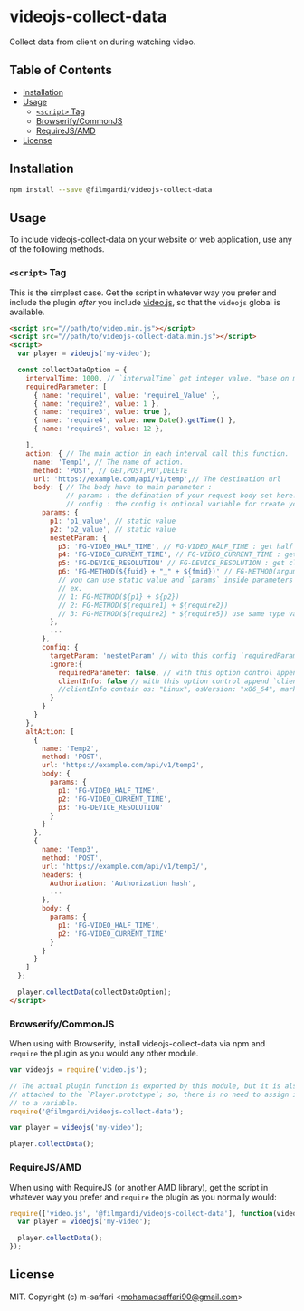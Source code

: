 # videojs-collect-data

Collect data from client on during watching video.

## Table of Contents

<!-- START doctoc generated TOC please keep comment here to allow auto update -->
<!-- DON'T EDIT THIS SECTION, INSTEAD RE-RUN doctoc TO UPDATE -->


- [Installation](#installation)
- [Usage](#usage)
  - [`<script>` Tag](#script-tag)
  - [Browserify/CommonJS](#browserifycommonjs)
  - [RequireJS/AMD](#requirejsamd)
- [License](#license)

<!-- END doctoc generated TOC please keep comment here to allow auto update -->

## Installation

```sh
npm install --save @filmgardi/videojs-collect-data
```

## Usage

To include videojs-collect-data on your website or web application, use any of the following methods.

### `<script>` Tag

This is the simplest case. Get the script in whatever way you prefer and include the plugin _after_ you include [video.js][videojs], so that the `videojs` global is available.

```html
<script src="//path/to/video.min.js"></script>
<script src="//path/to/videojs-collect-data.min.js"></script>
<script>
  var player = videojs('my-video');

  const collectDataOption = {
    intervalTime: 1000, // `intervalTime` get integer value. "base on miliseconds"
    requiredParameter: [
      { name: 'require1', value: 'require1_Value' },
      { name: 'require2', value: 1 },
      { name: 'require3', value: true },
      { name: 'require4', value: new Date().getTime() },
      { name: 'require5', value: 12 },

    ],
    action: { // The main action in each interval call this function.
      name: 'Temp1', // The name of action.
      method: 'POST', // GET,POST,PUT,DELETE
      url: 'https://example.com/api/v1/temp',// The destination url
      body: { // The body have to main parameter :
              // params : the defination of your request body set here.
              // config : the config is optional variable for create your body.
        params: {
          p1: 'p1_value', // static value
          p2: 'p2_value', // static value
          nestetParam: {
            p3: 'FG-VIDEO_HALF_TIME', // FG-VIDEO_HALF_TIME : get half video duration
            p4: 'FG-VIDEO_CURRENT_TIME', // FG-VIDEO_CURRENT_TIME : get videojs current time
            p5: 'FG-DEVICE_RESOLUTION' // FG-DEVICE_RESOLUTION : get client monitor resolution
            p6: 'FG-METHOD(${fuid} + "_" + ${fmid})' // FG-METHOD(arguments) : calculate arguments
            // you can use static value and `params` inside parameters in your arguments.
            // ex.
            // 1: FG-METHOD(${p1} + ${p2})
            // 2: FG-METHOD(${require1} + ${require2})
            // 3: FG-METHOD(${require2} * ${require5}) use same type value for ( * and / and - ) operation.
          },
          ...
        },
        config: {
          targetParam: 'nestetParam' // with this config `requiredParameter` object add to `targetParam` object if you did't set `targetParam` the object add to root of `params`.
          ignore:{
            requiredParameter: false, // with this option control append `requiredParameter`to your body
            clientInfo: false // with this option control append `clientInfo`to your body
            //clientInfo contain os: "Linux", osVersion: "x86_64", market: "WEB", marketVersion: "0.0.1"
          }
        }
      }
    },
    altAction: [
      {
        name: 'Temp2',
        method: 'POST',
        url: 'https://example.com/api/v1/temp2',
        body: {
          params: {
            p1: 'FG-VIDEO_HALF_TIME',
            p2: 'FG-VIDEO_CURRENT_TIME',
            p3: 'FG-DEVICE_RESOLUTION'
          }
        }
      },
      {
        name: 'Temp3',
        method: 'POST',
        url: 'https://example.com/api/v1/temp3/',
        headers: {
          Authorization: 'Authorization hash',
          ...
        },
        body: {
          params: {
            p1: 'FG-VIDEO_HALF_TIME',
            p2: 'FG-VIDEO_CURRENT_TIME'
          }
        }
      }
    ]
  };

  player.collectData(collectDataOption);
</script>
```

### Browserify/CommonJS

When using with Browserify, install videojs-collect-data via npm and `require` the plugin as you would any other module.

```js
var videojs = require('video.js');

// The actual plugin function is exported by this module, but it is also
// attached to the `Player.prototype`; so, there is no need to assign it
// to a variable.
require('@filmgardi/videojs-collect-data');

var player = videojs('my-video');

player.collectData();
```

### RequireJS/AMD

When using with RequireJS (or another AMD library), get the script in whatever way you prefer and `require` the plugin as you normally would:

```js
require(['video.js', '@filmgardi/videojs-collect-data'], function(videojs) {
  var player = videojs('my-video');

  player.collectData();
});
```

## License

MIT. Copyright (c) m-saffari &lt;mohamadsaffari90@gmail.com&gt;

[videojs]: http://videojs.com/
